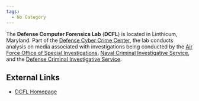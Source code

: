 ```yaml
---
tags:
  - No Category
---
```

The **Defense Computer Forensics Lab** (**DCFL**) is located in
Linthicum, Maryland. Part of the [Defense Cyber Crime
Center](defense_cyber_crime_center.md), the lab conducts
analysis on media associated with investigations being conducted by the
[Air Force Office of Special
Investigations](air_force_office_of_special_investigations.md),
[Naval Criminal Investigative
Service](naval_criminal_investigative_service.md), and the
[Defense Criminal Investigative
Service](defense_criminal_investigative_service.md).

## External Links

- [DCFL Homepage](http://www.dc3.mil/dcfl/dcfl.htm)